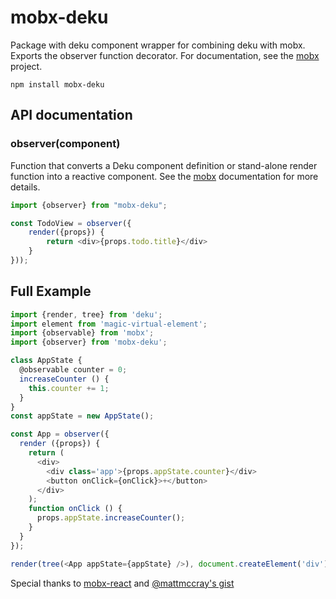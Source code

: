 # mobx-deku
Package with deku component wrapper for combining deku with mobx. Exports the observer function decorator. For documentation, see the [mobx](https://github.com/mobxjs/mobx) project.

`npm install mobx-deku`

## API documentation

### observer(component)

Function that converts a Deku component definition or stand-alone render function into a reactive component.
See the [mobx](https://mobxjs.github.io/mobx/refguide/observer-component.html) documentation for more details.

```javascript
import {observer} from "mobx-deku";

const TodoView = observer({
    render({props}) {
        return <div>{props.todo.title}</div>
    }
}));

```

## Full Example
```js
import {render, tree} from 'deku';
import element from 'magic-virtual-element';
import {observable} from 'mobx';
import {observer} from 'mobx-deku';

class AppState {
  @observable counter = 0;
  increaseCounter () {
    this.counter += 1;
  }
}
const appState = new AppState();

const App = observer({
  render ({props}) {
    return (
      <div>
        <div class='app'>{props.appState.counter}</div>
        <button onClick={onClick}>+</button>
      </div>
    );
    function onClick () {
      props.appState.increaseCounter();
    }
  }
});

render(tree(<App appState={appState} />), document.createElement('div'));
```

Special thanks to [mobx-react](https://github.com/mobxjs/mobx-react/blob/master/index.js) and [@mattmccray's gist](https://gist.github.com/mattmccray/d8740ea97013c7505a9b)